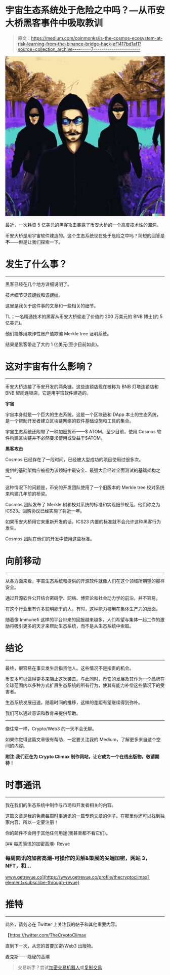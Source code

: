 # 宇宙生态系统处于危险之中吗？—从币安大桥黑客事件中吸取教训

> 原文：<https://medium.com/coinmonks/is-the-cosmos-ecosystem-at-risk-learning-from-the-binance-bridge-hack-ef1417bd1af1?source=collection_archive---------7----------------------->

![](img/35a6d196d24bf1682dc53554b8b03b77.png)

最近，一次耗资 5 亿美元的黑客攻击暴露了币安大桥的一个高度技术性的漏洞。

币安大桥是用宇宙软件建造的。这个生态系统现在处于危险之中吗？简短的回答是**不**——但是让我们探索一下。

# 发生了什么事？

________________________

黑客已经在几个地方详细说明了。

技术细节见[该螺纹](https://twitter.com/samczsun/status/1578185275062132736)和[该螺纹](https://twitter.com/buchmanster/status/1578879188542849025)。

这里是我关于这件事的文章和一些相关的细节。

TL；一名精通技术的黑客从币安大桥偷走了价值约 200 万美元的 BNB 博士(约 5 亿美元)。

他们能够用欺诈性账户值欺骗 Merkle tree 证明系统。

结果是黑客带走了大约 1 亿美元(至少目前如此)。

# 这对宇宙有什么影响？

________________________

币安大桥连接了币安开发的两条链。这些连锁店现在被称为 BNB 灯塔连锁店和 BNB 智能连锁店。它是用宇宙软件建造的。

**宇宙**

宇宙本身就是一个巨大的生态系统。这是一个区块链和 DApp 本土的生态系统，是一个帮助开发者建立区块链网络的软件基础设施和工具的集合。

宇宙生态系统还附带了一种加密货币——$ ATOM。至少目前，使用 Cosmos 软件构建区块链并不必然要求使用或受益于$ATOM。

**黑客攻击**

Cosmos 已经存在了一段时间，已经被大型成功的项目使用过很多次。

提供的基础架构应被视为该领域中最安全、最强大且经过全面测试的基础架构之一。

这种情况下的问题是，币安的开发团队使用了一个旧版本的 Merkle tree 校对系统来构建几年前的桥梁。

Cosmos 团队发布了 Merkle 树和校对系统的标准和实现细节规范。他们称之为 ICS23。回购协议已经实施了将近一年。

如果币安大桥用它来重新开发的话，ICS23 内置的标准就不会允许这种黑客行为发生。

Cosmos 团队在他们的开发中使用这些标准。

# **向前移动**

________________________

从各方面来看，宇宙生态系统和提供的开源软件就像人们在这个领域所期望的那样安全。

通过开源软件公开结合密码学、网络、博弈论和社会动力学的前沿，并不容易。

在这个行业里有许多聪明能干的人。有时，这种能力被用在集体生产力的反面。

随着像 Immunefi 这样的平台带来的回报越来越多，人们希望与集体一起工作的激励将吸引更多的天才来帮助生态系统，而不是从生态系统中索取。

# 结论

________________________

最终，很容易在事实发生后指责他人。这些情况不是指责的机会。

币安本可以做得更多来阻止这次袭击。与此同时，币安的发展及其作为一个品牌在全球范围内以多种方式扩展生态系统的所有行为，使其有能力补偿这些情况下的受害者。

生态系统发展迅速。随着时间的推移，这样的差距有望继续得到弥补。

我们可以通过意识和教育来提供帮助。

________________________

像往常一样，Crypto/Web3 的一天不会无聊。

如果你觉得这篇文章很有帮助，一定要关注我的 Medium，了解更多来自这个空间的内容。

**附注:我们正在为 Crypto Climax 制作网站，让它成为一个在线出版物。敬请期待！**

# 时事通讯

___________________________

我在我们的生态系统中制作与市场和开发者相关的内容。

这篇文章是我的免费每周时事通讯的一篇专题文章的例子。在那里你还可以找到独家内容，所以一定要注册！

你的邮件不会用于其他任何用途(我甚至都不看它们)。

[](https://www.getrevue.co/profile/thecryptoclimax?element=subscribe-through-revue) [## 每周简讯的加密高潮- Revue

### 每周简讯的加密高潮-可操作的见解&策展的尖端加密，网站 3，NFT，和…

www.getrevue.co](https://www.getrevue.co/profile/thecryptoclimax?element=subscribe-through-revue) 

# 推特

__________________________________

此外，请务必在 Twitter 上关注我的帖子和其他重要内容。

【https://twitter.com/TheCryptoClimax 

直到下一次，从您的首要加密/Web3 出版物。

麦克斯——隐秘的高潮

> 交易新手？尝试[加密交易机器人](/coinmonks/crypto-trading-bot-c2ffce8acb2a)或[复制交易](/coinmonks/top-10-crypto-copy-trading-platforms-for-beginners-d0c37c7d698c)